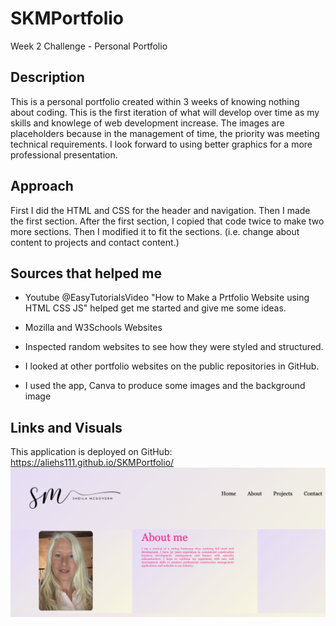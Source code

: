 # SKMPortfolio
Week 2 Challenge - Personal Portfolio
## Description
This is a personal portfolio created within 3 weeks of knowing nothing about coding.  This is the first iteration of what will develop over time as my skills and knowlege of web development increase.
The images are placeholders because in the management of time, the priority was meeting technical requirements.  I look forward to using better graphics for a more professional presentation.
## Approach
First I did the HTML and CSS for the header and navigation.  Then I made the first section.  After the first section, I copied that code twice to make two more sections. Then I modified it to fit the sections.  (i.e. change about content to projects and contact content.)
## Sources that helped me

 - Youtube @EasyTutorialsVideo "How to Make a Prtfolio Website using HTML CSS JS" helped get me started and give me some ideas.

  - Mozilla and W3Schools Websites

  - Inspected random websites to see how they were styled and structured.

   - I looked at other portfolio websites on the public repositories in GitHub.

   - I used the app, Canva to produce some images and the background image

## Links and Visuals
This application is deployed on GitHub: https://aliehs111.github.io/SKMPortfolio/
![Alt Text](/assets/images/Screenshot%202023-09-10%20at%2010.45.53%20AM.png)
 



    

